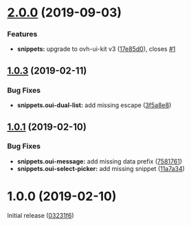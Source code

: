 # [2.0.0](https://github.com/antleblanc/vscode-ovh-ui-kit-snippets/compare/v1.0.3...v2.0.0) (2019-09-03)


### Features

* **snippets:** upgrade to ovh-ui-kit v3 ([17e85d0](https://github.com/antleblanc/vscode-ovh-ui-kit-snippets/commit/17e85d0)), closes [#1](https://github.com/antleblanc/vscode-ovh-ui-kit-snippets/issues/1)



## [1.0.3](https://github.com/antleblanc/vscode-ovh-ui-kit-snippets/compare/v1.0.1...v1.0.3) (2019-02-11)


### Bug Fixes

* **snippets.oui-dual-list:** add missing escape ([3f5a8e8](https://github.com/antleblanc/vscode-ovh-ui-kit-snippets/commit/3f5a8e8))



## [1.0.1](https://github.com/antleblanc/vscode-ovh-ui-kit-snippets/compare/v1.0.0...v1.0.1) (2019-02-10)


### Bug Fixes

* **snippets.oui-message:** add missing data prefix ([7581761](https://github.com/antleblanc/vscode-ovh-ui-kit-snippets/commit/7581761))
* **snippets.oui-select-picker:** add missing snippet ([11a7a34](https://github.com/antleblanc/vscode-ovh-ui-kit-snippets/commit/11a7a34))



# 1.0.0 (2019-02-10)

Initial release ([03231f6](https://github.com/antleblanc/atom-ovh-ui-kit-snippets/commit/03231f6))
